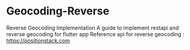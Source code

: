 # Geocoding-Reverse
 Reverse Geocoding Implementation
 A guide to implement restapi and reverse geocoding for flutter app
 Reference api for reverse geocoding : https://positionstack.com
 
